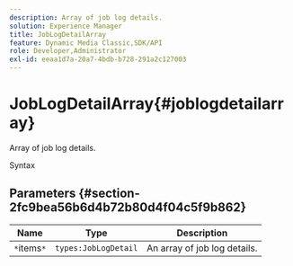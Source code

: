 ```yaml
---
description: Array of job log details.
solution: Experience Manager
title: JobLogDetailArray
feature: Dynamic Media Classic,SDK/API
role: Developer,Administrator
exl-id: eeaa1d7a-20a7-4bdb-b728-291a2c127003
---
```

# JobLogDetailArray{#joblogdetailarray}

Array of job log details.

 Syntax 

## Parameters {#section-2fc9bea56b6d4b72b80d4f04c5f9b862}

|  Name  | Type  | Description  |
|---|---|---|
|  `*`items`*`  | `types:JobLogDetail`  | An array of job log details.  |
